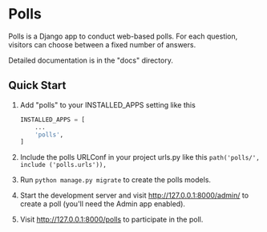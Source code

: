 # Polls

Polls is a Django app to conduct web-based polls. For each question, visitors can choose between a fixed number of answers.

Detailed documentation is in the "docs" directory.

## Quick Start

1. Add "polls" to your INSTALLED_APPS setting like this

    ```python
    INSTALLED_APPS = [
        ...
        'polls',
    ]
    ```

2. Include the polls URLConf in your project urls.py like this `path('polls/', include ('polls.urls')),`
3. Run `python manage.py migrate` to create the polls models.
4. Start the development server and visit <http://127.0.0.1:8000/admin/> to create a poll (you'll need the Admin app enabled).
5. Visit <http://127.0.0.1:8000/polls> to participate in the poll.
